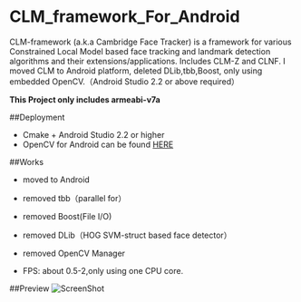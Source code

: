 # CLM_framework_For_Android
CLM-framework (a.k.a Cambridge Face Tracker) is a framework for various Constrained Local Model based face tracking and landmark detection algorithms and their extensions/applications. Includes CLM-Z and CLNF. I moved CLM to Android platform, deleted DLib,tbb,Boost, only using embedded OpenCV.（Android Studio 2.2 or above required）

**This Project only includes armeabi-v7a**

##Deployment
* Cmake + Android Studio 2.2 or higher
* OpenCV for Android can be found [HERE](https://github.com/Martin20150405/OpenCV4AndroidWithCmake)

##Works
* moved to Android
* removed tbb（parallel for）
* removed Boost(File I/O)
* removed DLib（HOG SVM-struct based face detector）
* removed OpenCV Manager

* FPS: about 0.5-2,only using one CPU core.

##Preview
![ScreenShot](https://github.com/Martin20150405/HelloCV/blob/master/CLM_framework_For_Android/screenshots/S61128-223114.jpg)
